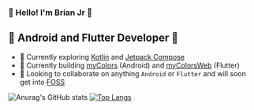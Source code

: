 ### 🎉 Hello! I'm Brian Jr 🎉
## 📱 Android and Flutter Developer 📱 

- 🌱 Currently exploring [Kotlin](https://kotlinlang.org "Kotlin") and [Jetpack Compose](https://developer.android.com/jetpack/compose "Jetpack Compose")
- 🔭 Currently building [myColors](https://github.com/BrianJr03/myColors "myColors") (Android) and [myColorsWeb](https://github.com/BrianJr03/myColorsWeb "myColorsWeb") (Flutter)
- 👯 Looking to collaborate on anything `Android` or `Flutter` and will soon get into [FOSS](https://itsfoss.com/what-is-foss "What is FOSS?")

![Anurag's GitHub stats](https://github-readme-stats.vercel.app/api?username=BrianJr03&show_icons=true&theme=radical)
[![Top Langs](https://github-readme-stats.vercel.app/api/top-langs/?username=BrianJr03&theme=radical)](https://github.com/BrianJr03/github-readme-stats)

